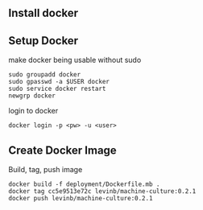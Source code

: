 ## Install docker

## Setup Docker

make docker being usable without sudo

```
sudo groupadd docker
sudo gpasswd -a $USER docker
sudo service docker restart
newgrp docker
```

login to docker

```
docker login -p <pw> -u <user>
```

## Create Docker Image

Build, tag, push image

```
docker build -f deployment/Dockerfile.mb .
docker tag cc5e9513e72c levinb/machine-culture:0.2.1
docker push levinb/machine-culture:0.2.1
```

##
